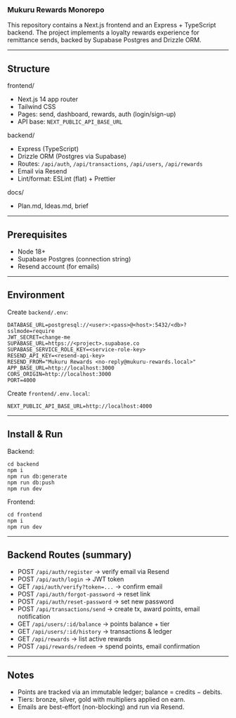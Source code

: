 ### Mukuru Rewards Monorepo

This repository contains a Next.js frontend and an Express + TypeScript backend. The project implements a loyalty rewards experience for remittance sends, backed by Supabase Postgres and Drizzle ORM.

---

## Structure

frontend/
- Next.js 14 app router
- Tailwind CSS
- Pages: send, dashboard, rewards, auth (login/sign-up)
- API base: `NEXT_PUBLIC_API_BASE_URL`

backend/
- Express (TypeScript)
- Drizzle ORM (Postgres via Supabase)
- Routes: `/api/auth`, `/api/transactions`, `/api/users`, `/api/rewards`
- Email via Resend
- Lint/format: ESLint (flat) + Prettier

docs/
- Plan.md, Ideas.md, brief

---

## Prerequisites
- Node 18+
- Supabase Postgres (connection string)
- Resend account (for emails)

---

## Environment

Create `backend/.env`:
```
DATABASE_URL=postgresql://<user>:<pass>@<host>:5432/<db>?sslmode=require
JWT_SECRET=change-me
SUPABASE_URL=https://<project>.supabase.co
SUPABASE_SERVICE_ROLE_KEY=<service-role-key>
RESEND_API_KEY=<resend-api-key>
RESEND_FROM="Mukuru Rewards <no-reply@mukuru-rewards.local>"
APP_BASE_URL=http://localhost:3000
CORS_ORIGIN=http://localhost:3000
PORT=4000
```

Create `frontend/.env.local`:
```
NEXT_PUBLIC_API_BASE_URL=http://localhost:4000
```

---

## Install & Run

Backend:
```
cd backend
npm i
npm run db:generate
npm run db:push
npm run dev
```

Frontend:
```
cd frontend
npm i
npm run dev
```

---

## Backend Routes (summary)
- POST `/api/auth/register` → verify email via Resend
- POST `/api/auth/login` → JWT token
- GET `/api/auth/verify?token=...` → confirm email
- POST `/api/auth/forgot-password` → reset link
- POST `/api/auth/reset-password` → set new password
- POST `/api/transactions/send` → create tx, award points, email notification
- GET `/api/users/:id/balance` → points balance + tier
- GET `/api/users/:id/history` → transactions & ledger
- GET `/api/rewards` → list active rewards
- POST `/api/rewards/redeem` → spend points, email confirmation

---

## Notes
- Points are tracked via an immutable ledger; balance = credits − debits.
- Tiers: bronze, silver, gold with multipliers applied on earn.
- Emails are best-effort (non-blocking) and run via Resend.


